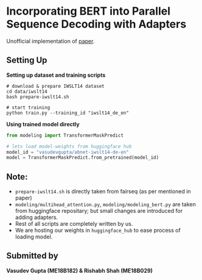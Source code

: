 # Incorporating BERT into Parallel Sequence Decoding with Adapters

Unofficial implementation of [paper](https://arxiv.org/abs/2010.06138).

## Setting Up

**Setting up dataset and training scripts**

```shell
# download & prepare IWSLT14 dataset 
cd data/iwslt14
bash prepare-iwslt14.sh

# start training
python train.py --training_id "iwslt14_de_en"
```

**Using trained model directly**

```python
from modeling import TransformerMaskPredict

# lets load model-weights from huggingface hub
model_id = "vasudevgupta/abnet-iwslt14-de-en"
model = TransformerMaskPredict.from_pretrained(model_id)
```

## Note:

- `prepare-iwslt14.sh` is directly taken from fairseq (as per mentioned in paper)
- `modeling/multihead_attention.py`, `modeling/modeling_bert.py` are taken from huggingface repositary; but small changes are introduced for adding adapters.
- Rest of all scripts are completely written by us.
- We are hosting our weights in `huggingface_hub` to ease process of loading model.

## Submitted by

**Vasudev Gupta (ME18B182) & Rishabh Shah (ME18B029)**